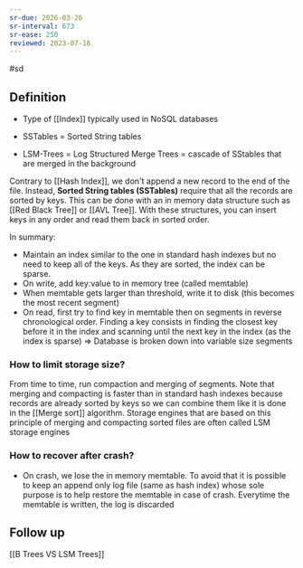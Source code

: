 ```yaml
---
sr-due: 2026-03-26
sr-interval: 673
sr-ease: 250
reviewed: 2023-07-18
---
```


#sd

## Definition

- Type of [[Index]] typically used in NoSQL databases

- SSTables = Sorted String tables
- LSM-Trees = Log Structured Merge Trees = cascade of SStables that are merged in the background

Contrary to [[Hash Index]], we don't append a new record to the end of the file.
Instead, **Sorted String tables (SSTables)** require that all the records are sorted by keys. This can be done with an in memory data structure such as [[Red Black Tree]] or [[AVL Tree]]. With these structures, you can insert keys in any order and read them back in sorted order.

In summary:

- Maintain an index similar to the one in standard hash indexes but no need to keep all
  of the keys. As they are sorted, the index can be sparse.
- On write, add key:value to in memory tree (called memtable)
- When memtable gets larger than threshold, write it to disk (this becomes the most recent
  segment)
- On read, first try to find key in memtable then on segments in reverse chronological
  order. Finding a key consists in finding the closest key before it in the index and
  scanning until the next key in the index (as the index is sparse) => Database is broken down into variable size segments

### How to limit storage size?

From time to time, run compaction and merging of segments. Note that merging and compacting is faster than in standard hash indexes because records are already sorted by keys so we can combine them like it is done in the [[Merge sort]] algorithm. Storage engines that are based on this principle of merging and compacting sorted files are often called LSM storage engines

### How to recover after crash?

- On crash, we lose the in memory memtable. To avoid that it is possible to keep an
  append only log file (same as hash index) whose sole purpose is to help restore the
  memtable in case of crash. Everytime the memtable is written, the log is discarded

## Follow up

[[B Trees VS LSM Trees]]
